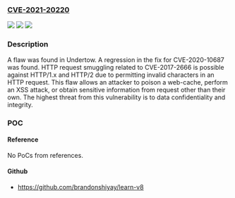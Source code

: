 ### [CVE-2021-20220](https://cve.mitre.org/cgi-bin/cvename.cgi?name=CVE-2021-20220)
![](https://img.shields.io/static/v1?label=Product&message=undertow&color=blue)
![](https://img.shields.io/static/v1?label=Version&message=n%2Fa&color=blue)
![](https://img.shields.io/static/v1?label=Vulnerability&message=CWE-444&color=brighgreen)

### Description

A flaw was found in Undertow. A regression in the fix for CVE-2020-10687 was found. HTTP request smuggling related to CVE-2017-2666 is possible against HTTP/1.x and HTTP/2 due to permitting invalid characters in an HTTP request. This flaw allows an attacker to poison a web-cache, perform an XSS attack, or obtain sensitive information from request other than their own. The highest threat from this vulnerability is to data confidentiality and integrity.

### POC

#### Reference
No PoCs from references.

#### Github
- https://github.com/brandonshiyay/learn-v8

